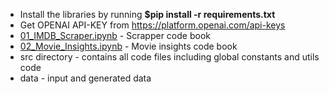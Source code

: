 - Install the libraries by running <b>$pip install -r requirements.txt</b>
- Get OPENAI API-KEY from https://platform.openai.com/api-keys
- [01_IMDB_Scraper.ipynb](01_IMDB_Scraper.ipynb) - Scrapper code book
- [02_Movie_Insights.ipynb](02_Movie_Insights.ipynb) - Movie insights code book
- src directory - contains all code files including global constants and utils code
- data - input and generated data